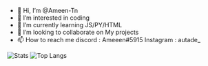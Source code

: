 - 👋 Hi, I’m @Ameen-Tn
- 👀 I’m interested in coding
- 🌱 I’m currently learning JS/PY/HTML
- 💞️ I’m looking to collaborate on My projects
- 📫 How to reach me 
discord : Ameeen#5915
Instagram : autade_

![Stats](https://github-readme-stats.vercel.app/api?username=Ameen-Tn&title_color=246bce&text_color=ffffff&bg_color=000000&include_all_commits=true&hide_border=true&hide_title=true)
![Top Langs](https://github-readme-stats.vercel.app/api/top-langs/?username=Ameen-Tn&layout=compact&title_color=246bce&text_color=ffffff&bg_color=000000&hide_border=true)

<!---
Ameen-Tn/Ameen-Tn is a ✨ special ✨ repository because its `README.md` (this file) appears on your GitHub profile.
You can click the Preview link to take a look at your changes.
--->
